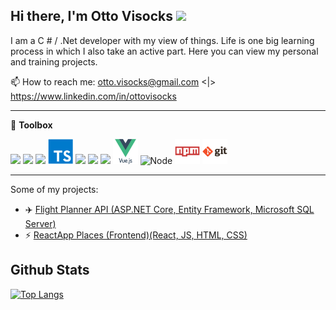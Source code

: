 <h2>Hi there, I'm Otto Visocks <img
src="https://github.com/blackcater/blackcater/raw/main/images/Hi.gif" height="32" /></h2>

I am a C # / .Net developer with my view of things. Life is one big learning process in which I also take an active part. Here you can view my personal and training projects.

📫 How to reach me: otto.visocks@gmail.com <|> https://www.linkedin.com/in/ottovisocks

---

🧰 **Toolbox**

<img src="https://cdn.jsdelivr.net/gh/devicons/devicon/icons/csharp/csharp-original.svg" width="40px"/> <img src="https://cdn.jsdelivr.net/gh/devicons/devicon/icons/dotnetcore/dotnetcore-original.svg" width="40px"/> <img src="https://cdn.jsdelivr.net/gh/devicons/devicon/icons/javascript/javascript-original.svg" width="40px"/> <img src="https://github.com/devicons/devicon/blob/master/icons/typescript/typescript-plain.svg" alt="TS" width="40"/> <img src="https://cdn.jsdelivr.net/gh/devicons/devicon/icons/html5/html5-original.svg" width="40px"/> <img src="https://cdn.jsdelivr.net/gh/devicons/devicon/icons/css3/css3-original.svg" width="40px"/> <img src="https://cdn.jsdelivr.net/gh/devicons/devicon/icons/react/react-original.svg" width="40px"/> <img src="https://github.com/devicons/devicon/blob/master/icons/vuejs/vuejs-original-wordmark.svg" alt="VueJS" width="40"> <img src="https://cdn.worldvectorlogo.com/logos/nodejs-1.svg" alt="Node" width="50" height="40"> <img src="https://github.com/devicons/devicon/blob/master/icons/npm/npm-original-wordmark.svg" alt="npm" width="40"> <img src="https://github.com/devicons/devicon/blob/master/icons/git/git-original-wordmark.svg" alt="Git" width="40">

---

Some of my projects:
- ✈️ [Flight Planner API (ASP.NET Core, Entity Framework, Microsoft SQL Server)](https://github.com/ottovisocks/Flight-planner)
- ⚡ [ReactApp Places (Frontend)(React, JS, HTML, CSS)](https://github.com/ottovisocks/reactApp_Places)

## Github Stats
[![Top Langs](https://github-readme-stats.vercel.app/api/top-langs/?username=ottovisocks&hide_title=true&layout=compact)](https://github.com/ottovisocks?tab=repositories)

<!--
**ottovisocks/ottovisocks** is a ✨ _special_ ✨ repository because its `README.md` (this file) appears on your GitHub profile.

Here are some ideas to get you started:

- 🔭 I’m currently working on ...
- 🌱 I’m currently learning ...
- 👯 I’m looking to collaborate on ...
- 🤔 I’m looking for help with ...
- 💬 Ask me about ...
- 📫 How to reach me: ...
- 😄 Pronouns: ...
- ⚡ Fun fact: ...
🛴
-->
